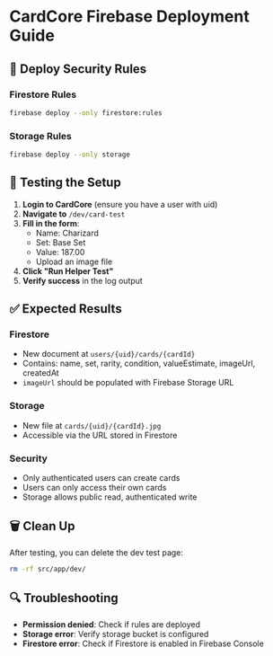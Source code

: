 # CardCore Firebase Deployment Guide

## 🔐 Deploy Security Rules

### Firestore Rules
```bash
firebase deploy --only firestore:rules
```

### Storage Rules
```bash
firebase deploy --only storage
```

## 🧪 Testing the Setup

1. **Login to CardCore** (ensure you have a user with uid)
2. **Navigate to** `/dev/card-test`
3. **Fill in the form**:
   - Name: Charizard
   - Set: Base Set
   - Value: 187.00
   - Upload an image file
4. **Click "Run Helper Test"**
5. **Verify success** in the log output

## ✅ Expected Results

### Firestore
- New document at `users/{uid}/cards/{cardId}`
- Contains: name, set, rarity, condition, valueEstimate, imageUrl, createdAt
- `imageUrl` should be populated with Firebase Storage URL

### Storage
- New file at `cards/{uid}/{cardId}.jpg`
- Accessible via the URL stored in Firestore

### Security
- Only authenticated users can create cards
- Users can only access their own cards
- Storage allows public read, authenticated write

## 🗑️ Clean Up

After testing, you can delete the dev test page:
```bash
rm -rf src/app/dev/
```

## 🔍 Troubleshooting

- **Permission denied**: Check if rules are deployed
- **Storage error**: Verify storage bucket is configured
- **Firestore error**: Check if Firestore is enabled in Firebase Console
